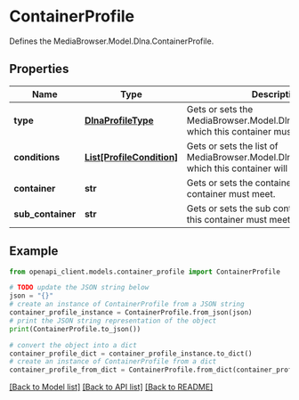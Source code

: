 # ContainerProfile

Defines the MediaBrowser.Model.Dlna.ContainerProfile.

## Properties

Name | Type | Description | Notes
------------ | ------------- | ------------- | -------------
**type** | [**DlnaProfileType**](DlnaProfileType.md) | Gets or sets the MediaBrowser.Model.Dlna.DlnaProfileType which this container must meet. | [optional] 
**conditions** | [**List[ProfileCondition]**](ProfileCondition.md) | Gets or sets the list of MediaBrowser.Model.Dlna.ProfileCondition which this container will be applied to. | [optional] 
**container** | **str** | Gets or sets the container(s) which this container must meet. | [optional] 
**sub_container** | **str** | Gets or sets the sub container(s) which this container must meet. | [optional] 

## Example

```python
from openapi_client.models.container_profile import ContainerProfile

# TODO update the JSON string below
json = "{}"
# create an instance of ContainerProfile from a JSON string
container_profile_instance = ContainerProfile.from_json(json)
# print the JSON string representation of the object
print(ContainerProfile.to_json())

# convert the object into a dict
container_profile_dict = container_profile_instance.to_dict()
# create an instance of ContainerProfile from a dict
container_profile_from_dict = ContainerProfile.from_dict(container_profile_dict)
```
[[Back to Model list]](../README.md#documentation-for-models) [[Back to API list]](../README.md#documentation-for-api-endpoints) [[Back to README]](../README.md)


